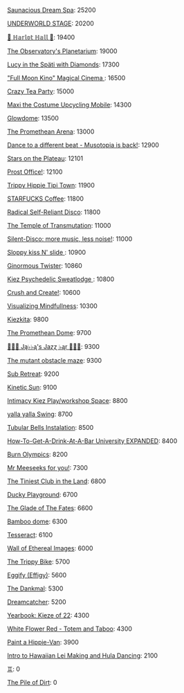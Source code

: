 [Saunacious Dream Spa](https://kiezburn.dreams.wtf/kiez-burn-2022/625156b9bff459002d4b0801): 25200

[UNDERWORLD STAGE](https://kiezburn.dreams.wtf/kiez-burn-2022/624b3b15bff459002d47560e): 20200

[🍑 ℍ𝕒𝕣𝕝𝕠𝕥 ℍ𝕒𝕝𝕝 🍑](https://kiezburn.dreams.wtf/kiez-burn-2022/625062fcbff459002d4a2279): 19400

[The Observatory's Planetarium](https://kiezburn.dreams.wtf/kiez-burn-2022/6251457dbff459002d4add81): 19000

[Lucy in the Späti with Diamonds](https://kiezburn.dreams.wtf/kiez-burn-2022/62417185bff459002d4579a3): 17300

[ "Full Moon Kino" Magical Cinema ](https://kiezburn.dreams.wtf/kiez-burn-2022/62502e40bff459002d49db0d): 16500

[Crazy Tea Party](https://kiezburn.dreams.wtf/kiez-burn-2022/624f3ec9bff459002d495da3): 15000

[Maxi the Costume Upcycling Mobile](https://kiezburn.dreams.wtf/kiez-burn-2022/625303b9bff459002d4e9647): 14300

[Glowdome](https://kiezburn.dreams.wtf/kiez-burn-2022/6253221dbff459002d4f33b8): 13500

[The Promethean Arena](https://kiezburn.dreams.wtf/kiez-burn-2022/62517552bff459002d4b2f4c): 13000

[Dance to a different beat - Musotopia is back!](https://kiezburn.dreams.wtf/kiez-burn-2022/6252a290bff459002d4cf22c): 12900

[Stars on the Plateau](https://kiezburn.dreams.wtf/kiez-burn-2022/62505020bff459002d4a0115): 12101

[Prost Office!](https://kiezburn.dreams.wtf/kiez-burn-2022/62506c97bff459002d4a291c): 12100

[Trippy Hippie Tipi Town](https://kiezburn.dreams.wtf/kiez-burn-2022/6250a340bff459002d4a86d2): 11900

[STARFUCKS Coffee](https://kiezburn.dreams.wtf/kiez-burn-2022/62525edebff459002d4c88e4): 11800

[Radical Self-Reliant Disco](https://kiezburn.dreams.wtf/kiez-burn-2022/624c0e65bff459002d47ad27): 11800

[The Temple of Transmutation](https://kiezburn.dreams.wtf/kiez-burn-2022/62499a8dbff459002d46e87a): 11000

[Silent-Disco: more music, less noise!](https://kiezburn.dreams.wtf/kiez-burn-2022/624f3aaabff459002d4950e4): 11000

[Sloppy kiss N' slide ](https://kiezburn.dreams.wtf/kiez-burn-2022/62534fedbff459002d51406f): 10900

[Ginormous Twister](https://kiezburn.dreams.wtf/kiez-burn-2022/6251dd67bff459002d4c2197): 10860

[Kiez Psychedelic Sweatlodge ](https://kiezburn.dreams.wtf/kiez-burn-2022/6252c733bff459002d4d4e0a): 10800

[Crush and Create!](https://kiezburn.dreams.wtf/kiez-burn-2022/624f063abff459002d48ca8c): 10600

[Visualizing Mindfullness](https://kiezburn.dreams.wtf/kiez-burn-2022/625303cabff459002d4e980e): 10300

[Kiezkita](https://kiezburn.dreams.wtf/kiez-burn-2022/625352d6bff459002d516cab): 9800

[The Promethean Dome](https://kiezburn.dreams.wtf/kiez-burn-2022/6250072fbff459002d49b341): 9700

[🎹🎹🎹 Ją♭♭ᶏ's Jaɀɀ ♭ᶏr 🎹🎹🎹](https://kiezburn.dreams.wtf/kiez-burn-2022/625e8179bff459002d5eee75): 9300

[The mutant obstacle maze](https://kiezburn.dreams.wtf/kiez-burn-2022/623c3e06bff459002d44bed2): 9300

[Sub Retreat](https://kiezburn.dreams.wtf/kiez-burn-2022/62533d5abff459002d500916): 9200

[Kinetic Sun](https://kiezburn.dreams.wtf/kiez-burn-2022/6252cb83bff459002d4d6b15): 9100

[Intimacy Kiez Play/workshop Space](https://kiezburn.dreams.wtf/kiez-burn-2022/62507577bff459002d4a4266): 8800

[yalla yalla Swing](https://kiezburn.dreams.wtf/kiez-burn-2022/6252f5d9bff459002d4e38f1): 8700

[Tubular Bells Instalation](https://kiezburn.dreams.wtf/kiez-burn-2022/624db933bff459002d4824be): 8500

[How-To-Get-A-Drink-At-A-Bar University EXPANDED](https://kiezburn.dreams.wtf/kiez-burn-2022/624ea014bff459002d486b47): 8400

[Burn Olympics](https://kiezburn.dreams.wtf/kiez-burn-2022/62389918bff459002d43f4a2): 8200

[Mr Meeseeks for you!](https://kiezburn.dreams.wtf/kiez-burn-2022/62589728bff459002d590988): 7300

[The Tiniest Club in the Land](https://kiezburn.dreams.wtf/kiez-burn-2022/624c1864bff459002d47b77b): 6800

[Ducky Playground](https://kiezburn.dreams.wtf/kiez-burn-2022/62534b08bff459002d510123): 6700

[The Glade of The Fates](https://kiezburn.dreams.wtf/kiez-burn-2022/62514be0bff459002d4aff19): 6600

[Bamboo dome](https://kiezburn.dreams.wtf/kiez-burn-2022/62442c02bff459002d461275): 6300

[Tesseract](https://kiezburn.dreams.wtf/kiez-burn-2022/624ca260bff459002d47e5c8): 6100

[Wall of Ethereal Images](https://kiezburn.dreams.wtf/kiez-burn-2022/624f316fbff459002d494699): 6000

[The Trippy Bike](https://kiezburn.dreams.wtf/kiez-burn-2022/622b5c82d875f9002daf63c2): 5700

[Eggify (Effigy)](https://kiezburn.dreams.wtf/kiez-burn-2022/62528776bff459002d4ca260): 5600

[The Dankmal](https://kiezburn.dreams.wtf/kiez-burn-2022/6252a27abff459002d4cf141): 5300

[Dreamcatcher](https://kiezburn.dreams.wtf/kiez-burn-2022/62532a41bff459002d4f5d2d): 5200

[Yearbook: Kieze of 22](https://kiezburn.dreams.wtf/kiez-burn-2022/625342a3bff459002d507320): 4300

[White Flower Red - Totem and Taboo](https://kiezburn.dreams.wtf/kiez-burn-2022/624ee124bff459002d48a1c1): 4300

[Paint a Hippie-Van](https://kiezburn.dreams.wtf/kiez-burn-2022/624e8e65bff459002d485e8a): 3900

[Intro to Hawaiian Lei Making and Hula Dancing](https://kiezburn.dreams.wtf/kiez-burn-2022/62533e56bff459002d5028f4): 2100

[♊︎](https://kiezburn.dreams.wtf/kiez-burn-2022/62525228bff459002d4c81cc): 0

[The Pile of Dirt](https://kiezburn.dreams.wtf/kiez-burn-2022/6234dd4fbff459002d42c5d9): 0

